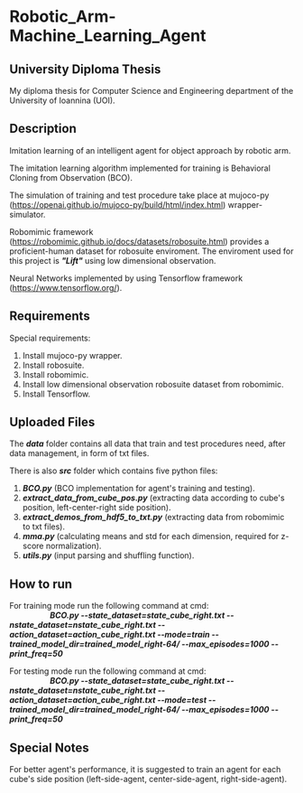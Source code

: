 # Robotic_Arm-Machine_Learning_Agent

## University Diploma Thesis
My diploma thesis for Computer Science and Engineering department of the University of Ioannina (UOI).

## Description
Imitation learning of an intelligent agent for object approach by robotic arm.

The imitation learning algorithm implemented for training is Behavioral Cloning from Observation (BCO).

The simulation of training and test procedure take place at mujoco-py (https://openai.github.io/mujoco-py/build/html/index.html) wrapper-simulator.

Robomimic framework (https://robomimic.github.io/docs/datasets/robosuite.html) provides a proficient-human dataset for robosuite enviroment. The enviroment used for this project
is ***"Lift"*** using low dimensional observation. 

Neural Networks implemented by using Tensorflow framework (https://www.tensorflow.org/).

## Requirements
Special requirements:
1) Install mujoco-py wrapper.
2) Install robosuite.
3) Install robomimic.
4) Install low dimensional observation robosuite dataset from robomimic.
5) Install Tensorflow.

## Uploaded Files
The ***data*** folder contains all data that train and test procedures need, after data management, in form of txt files.

There is also ***src*** folder which contains five python files:
1) ***BCO.py*** (BCO implementation for agent's training and testing).
2) ***extract_data_from_cube_pos.py*** (extracting data according to cube's position, left-center-right side position).
3) ***extract_demos_from_hdf5_to_txt.py*** (extracting data from robomimic to txt files).
4) ***mma.py*** (calculating means and std for each dimension, required for z-score normalization).
5) ***utils.py*** (input parsing and shuffling function).

## How to run
For training mode run the following command at cmd: <br />
    &emsp; &emsp; &emsp; &emsp; ***BCO.py --state_dataset=state_cube_right.txt --nstate_dataset=nstate_cube_right.txt --action_dataset=action_cube_right.txt 
    --mode=train --trained_model_dir=trained_model_right-64/ --max_episodes=1000 --print_freq=50***

For testing mode run the following command at cmd: <br />
    &emsp; &emsp; &emsp; &emsp; ***BCO.py --state_dataset=state_cube_right.txt --nstate_dataset=nstate_cube_right.txt --action_dataset=action_cube_right.txt 
    --mode=test --trained_model_dir=trained_model_right-64/ --max_episodes=1000 --print_freq=50***

## Special Notes
For better agent's performance, it is suggested to train an agent for each cube's side position (left-side-agent, center-side-agent, right-side-agent).
